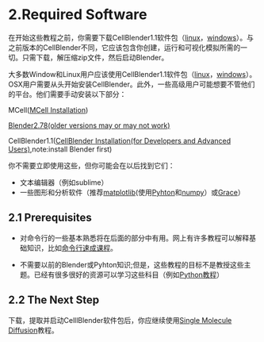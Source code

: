 # 2.Required Software

在开始这些教程之前，你需要下载CellBlender1.1软件包（[linux](http://mcell.org/download/files/cellblender1.1_bundle_linux.zip)，[windows](http://mcell.org/download/files/cellblender1.1_bundle_windows.zip)）。与之前版本的CellBlender不同，它应该包含你创建，运行和可视化模拟所需的一切。只需下载，解压缩zip文件，然后启动Blender。

大多数Window和Linux用户应该使用CellBlender1.1软件包（[linux](http://mcell.org/download/files/cellblender1.1_bundle_linux.zip)，[windows](http://mcell.org/download/files/cellblender1.1_bundle_windows.zip)）。OSX用户需要从头开始安装CellBlender。此外，一些高级用户可能想要不管他们的平台。他们需要手动安装以下部分：

MCell([MCell Installation](http://mcell.org/tutorials/install_mcell.html#mcell-install))

[Blender2.78(older versions may or may not work)](http://www.blender.org/download/get-blender/)

CellBlender1.1([CellBlender Installation(for Developers and Advanced Users)](http://mcell.org/tutorials/install_cellblender.html#cellblender-install),note:install Blender first)

你不需要立即使用这些，但你可能会在以后找到它们：

*   文本编辑器（例如sublime）
*   一些图形和分析软件（推荐[matplotlib](http://matplotlib.sourceforge.net/)(使用[Pyhton](http://www.python.org/)和[numpy](http://numpy.scipy.org/)）或[Grace](http://plasma-gate.weizmann.ac.il/Grace/)） 

## 2.1 Prerequisites

*   对命令行的一些基本熟悉将在后面的部分中有用。网上有许多教程可以解释基础知识，比如[命令行速成课程](https://learnpythonthehardway.org/book/appendixa.html)。

*   不需要以前的Blender或Pyhton知识;但是，这些教程的目标不是教授这些主题。已经有很多很好的资源可以学习这些科目（例如[Python教程](http://docs.python.org/release/3.1.5/tutorial/index.html)）

## 2.2 The Next Step

下载，提取并启动CelllBlender软件包后，你应继续使用[Single Molecule Diffusion](http://mcell.org/tutorials/single_molecule_diffusion.html#single-molecule-diffusion)教程。
